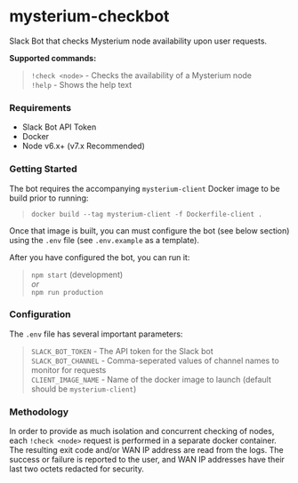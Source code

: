 # mysterium-checkbot
Slack Bot that checks Mysterium node availability upon user requests.

**Supported commands:**
> `!check <node>` - Checks the availability of a Mysterium node  
> `!help` - Shows the help text

### Requirements
- Slack Bot API Token
- Docker
- Node v6.x+ (v7.x Recommended)

### Getting Started

The bot requires the accompanying `mysterium-client` Docker image to be build prior to running:

> `docker build --tag mysterium-client -f Dockerfile-client .`

Once that image is built, you can must configure the bot (see below section) using the `.env` file (see `.env.example` as a template).

After you have configured the bot, you can run it:

> `npm start` (development)  
*or*  
> `npm run production`  

### Configuration

The `.env` file has several important parameters:

> `SLACK_BOT_TOKEN` - The API token for the Slack bot  
> `SLACK_BOT_CHANNEL` - Comma-seperated values of channel names to monitor for requests  
> `CLIENT_IMAGE_NAME` - Name of the docker image to launch (default should be `mysterium-client`)  

### Methodology

In order to provide as much isolation and concurrent checking of nodes, each `!check <node>` request is performed in a separate docker container. The resulting exit code and/or WAN IP address are read from the logs. The success or failure is reported to the user, and WAN IP addresses have their last two octets redacted for security.
